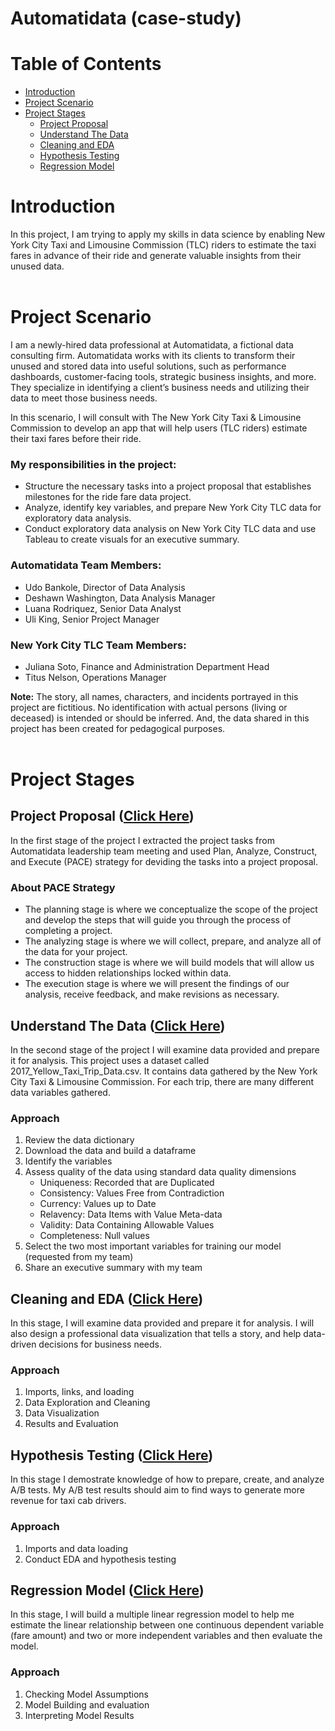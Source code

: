 # Automatidata (case-study)

# Table of Contents
- [Introduction](#introduction)
- [Project Scenario](#project_scenario)
- [Project Stages](#project_stages)
     - [Project Proposal](#project_proposal)
     - [Understand The Data](#understand_the_data)
     - [Cleaning and EDA](#cleaning_and_eda)
     - [Hypothesis Testing](#hypothesis_testing)
     - [Regression Model](#regression_model)

<a id="introduction"></a>
# Introduction
In this project, I am trying to apply my skills in data science by enabling New York City Taxi and Limousine Commission (TLC) riders
to estimate the taxi fares in advance of their ride and generate valuable insights from their unused data.<br><br>



<a id="project_scenario"></a>
# Project Scenario
I am a newly-hired data professional at Automatidata, a fictional data consulting firm. Automatidata works with its clients to transform their unused and stored data into useful solutions, such as performance dashboards, customer-facing tools, strategic business insights, and more. They specialize in identifying a client’s business needs and utilizing their data to meet those business needs. 

In this scenario, I will consult with The New York City Taxi & Limousine Commission to develop an app that will help users (TLC riders) estimate their taxi fares before their ride.

### My responsibilities in the project:
- Structure the necessary tasks into a project proposal that establishes milestones for the ride fare data project.
- Analyze, identify key variables, and prepare New York City TLC data for exploratory data analysis.
- Conduct exploratory data analysis on New York City TLC data and use Tableau to create visuals for an executive summary.

### Automatidata Team Members:
- Udo Bankole, Director of Data Analysis
- Deshawn Washington, Data Analysis Manager
- Luana Rodriquez, Senior Data Analyst
- Uli King, Senior Project Manager

### New York City TLC Team Members:
- Juliana Soto, Finance and Administration Department Head
- Titus Nelson, Operations Manager

**Note:** The story, all names, characters, and incidents portrayed in this project are fictitious. No identification with actual persons (living or deceased) is intended or should be inferred. And, the data shared in this project has been created for pedagogical purposes.<br><br>


<a id="project_stages"></a>
# Project Stages
<a id="project_proposal"></a>
## Project Proposal ([Click Here](https://github.com/mohammed112025/Portfolio-Projects/tree/main/Data-Science/Automatidata/project_proposal))
In the first stage of the project I extracted the project tasks from Automatidata leadership team meeting and used Plan, Analyze, Construct, and Execute (PACE) strategy
for deviding the tasks into a project proposal.

### About PACE Strategy
- The planning stage is where we conceptualize the scope of the project and develop the steps that will guide you through the process of completing a project.
- The analyzing stage is where we will collect, prepare, and analyze all of the data for your project.
- The construction stage is where we will build models that will allow us access to hidden relationships locked within data.
- The execution stage is where we will present the findings of our analysis, receive feedback, and make revisions as necessary.


<a id="understand_the_data"></a>
## Understand The Data ([Click Here](https://github.com/mohammed112025/Portfolio-Projects/tree/main/Data-Science/Automatidata/understand_the_data))
In the second stage of the project I will examine data provided and prepare it for analysis. This project uses a dataset called 2017_Yellow_Taxi_Trip_Data.csv. It contains data gathered by the New York City Taxi & Limousine Commission. For each trip, there are many different data variables gathered.

### Approach
1. Review the data dictionary
2. Download the data and build a dataframe
3. Identify the variables
4. Assess quality of the data using standard data quality dimensions
     - Uniqueness: Recorded that are Duplicated 
     - Consistency: Values Free from Contradiction
     - Currency: Values up to Date
     - Relavency: Data Items with Value Meta-data
     - Validity: Data Containing Allowable Values
     - Completeness: Null values
5. Select the two most important variables for training our model (requested from my team)
6. Share an executive summary with my team

<a id="cleaning_and_eda"></a>
## Cleaning and EDA ([Click Here](https://github.com/mohammed112025/Portfolio-Projects/tree/main/Data-Science/Automatidata/EDA))
In this stage, I will examine data provided and prepare it for analysis. I will also design a professional data visualization that tells a story, and help data-driven decisions for business needs.

### Approach
1. Imports, links, and loading
2. Data Exploration and Cleaning
3. Data Visualization
4. Results and Evaluation

<a id="hypothesis_testing"></a>
## Hypothesis Testing ([Click Here](https://github.com/mohammed112025/Portfolio-Projects/blob/main/Data-Science/Automatidata/hypothesis_testing.ipynb))
In this stage I demostrate knowledge of how to prepare, create, and analyze A/B tests. My A/B test results should aim to find ways to generate more revenue for taxi cab drivers.

### Approach
1. Imports and data loading
2. Conduct EDA and hypothesis testing

<a id="regression_model"></a>
## Regression Model ([Click Here](https://github.com/mohammed112025/Portfolio-Projects/blob/main/Data-Science/Automatidata/regression_model.ipynb))
In this stage, I will build a multiple linear regression model to help me estimate the linear relationship between one continuous dependent variable (fare amount) and two or more independent variables and then evaluate the model. 

### Approach
1. Checking Model Assumptions
2. Model Building and evaluation
3. Interpreting Model Results
